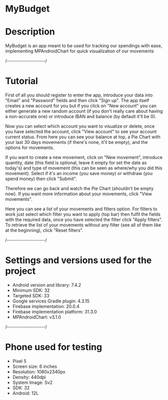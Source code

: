 # MyBudget

# Description
MyBudget is an app meant to be used for tracking our spendings with ease, implementing MPAndroidChart for quick visualization of our movements

/-------------------/

# Tutorial
First of all you should register to enter the app, introduce your data into "Email" and "Password" fields and then click "Sign up".
The app itself creates a new account for you but if you click on "New account" you can either generate a new random account (if you don't really care about having a non-accurate one) or introduce IBAN and balance (by default it'll be 0).

Now you can select which account you want to visualize or delete, once you have selected the account, click "View account" to see your account current status.
From here you can see your balance at top, a Pie Chart with your last 30 days movements (if there's none, it'll be empty), and the options for movements.

If you want to create a new movement, click on "New movement", introduce quantity, date (this field is optional, leave it empty for set the date as today's) and type of movement (this can be seen as where/why you did this movement). Select if it's an income (you save money) or withdraw (you spend money) then click "Submit".

Therefore we can go back and watch the Pie Chart (shouldn't be empty now). If you want more information about your movements, click "View movements".

Here you can see a list of your movements and filters option. For filters to work just select which filter you want to apply (top bar) then fulfil the fields with the required data, once you have selected the filter click "Apply filters". To retrieve the list of your movements without any filter (see all of them like at the beginning), click "Reset filters".

/-------------------/

# Settings and versions used for the project
- Android version and library: 7.4.2
- Minimum SDK: 32
- Targeted SDK: 33
- Google services Gradle plugin: 4.3.15
- Firebase implementation: 20.0.4
- Firebase implementation platform: 31.3.0
- MPAndroidChart: v3.1.0

/-------------------/

# Phone used for testing
- Pixel 5
- Screen size: 6 inches
- Resolution: 1080x2340px
- Density: 440dpi
- System Image: Sv2
- SDK: 32
- Android: 12L
